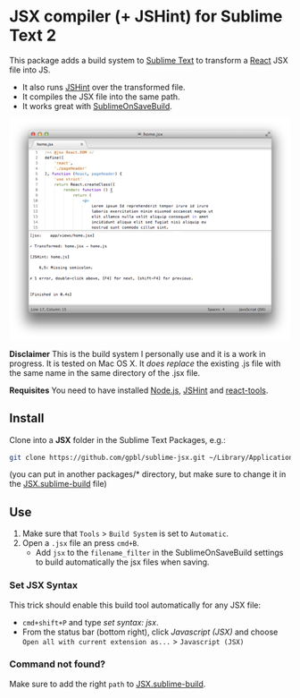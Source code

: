 JSX compiler (+ JSHint) for Sublime Text 2
===========

This package adds a build system to [Sublime Text](http://sublimetext.com) to transform a [React](http://facebook.github.io/react/) JSX file into JS. 

* It also runs [JSHint](https://github.com/jshint/jshint) over the transformed file.
* It compiles the JSX file into the same path.
* It works great with [SublimeOnSaveBuild](https://github.com/alexnj/SublimeOnSaveBuild).

![ScreenShot](preview.png)


**Disclaimer** This is the build system I personally use and it is a work in progress. It is tested on Mac OS X. It *does replace* the existing .js file with the same name in the same directory of the .jsx file.

**Requisites** You need to have installed [Node.js](http://nodejs.org), [JSHint](https://github.com/jshint/jshint) and [react-tools](https://npmjs.org/package/react-tools). 

## Install

Clone into a **JSX** folder in the Sublime Text Packages, e.g.:

```bash
git clone https://github.com/gpbl/sublime-jsx.git ~/Library/Application\ Support/Sublime\ Text\ 2/Packages/JSX
```

(you can put in another packages/* directory, but make sure to change it in the [JSX.sublime-build](JSX.sublime-build) file)

## Use

1. Make sure that `Tools` > `Build System` is set to `Automatic`.
2. Open a `.jsx` file an press `cmd+B`. 
    * Add `jsx` to the `filename_filter` in the SublimeOnSaveBuild settings to build automatically the jsx files when saving.

### Set JSX Syntax

This trick should enable this build tool automatically for any JSX file:
* `cmd+shift+P` and type *set syntax: jsx*. 
* From the status bar (bottom right), click *Javascript (JSX)* and choose `Open all with current extension as...` > `Javascript (JSX)`

### Command not found?

Make sure to add the right `path` to [JSX.sublime-build](JSX.sublime-build).
